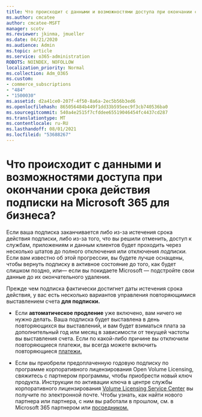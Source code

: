 ```yaml
---
title: Что происходит с данными и возможностями доступа при окончании срока действия подписки на Microsoft 365 для бизнеса?
ms.author: cmcatee
author: cmcatee-MSFT
manager: scotv
ms.reviewer: jkinma, jmueller
ms.date: 04/21/2020
ms.audience: Admin
ms.topic: article
ms.service: o365-administration
ROBOTS: NOINDEX, NOFOLLOW
localization_priority: Normal
ms.collection: Adm_O365
ms.custom:
- commerce_subscriptions
- "484"
- "1500030"
ms.assetid: d2a41ce0-207f-4f50-8a6a-2ec5b56b3ed6
ms.openlocfilehash: 865056484b449f1dd33b595eec9f3cb740536ba0
ms.sourcegitcommit: 540a4e2515f7cfddee65519046454fc4437cd287
ms.translationtype: MT
ms.contentlocale: ru-RU
ms.lasthandoff: 08/01/2021
ms.locfileid: "53688267"
---
```

# <a name="what-happens-to-my-data-and-access-when-my-microsoft-365-for-business-subscription-ends"></a>Что происходит с данными и возможностями доступа при окончании срока действия подписки на Microsoft 365 для бизнеса?

Если ваша подписка заканчивается либо из-за истечения срока действия подписки, либо из-за того, что вы решили отменить, доступ к службам, приложениям и данным клиентов будет проходить через несколько штатов до полного отключения или отключения *подписки.* Если вам известно об этой прогрессии, вы будете лучше оснащены, чтобы вернуть подписку в активное состояние до того, как будет слишком поздно, или— если вы покидаете Microsoft — подстройте свои данные до их окончательного удаления.
  
Прежде чем подписка фактически достигнет даты истечения срока действия, у вас есть несколько вариантов управления повторяющимися выставлением счета **для подписки.**
  
- Если **автоматическое продление** уже включено, вам ничего не нужно делать. Ваша подписка будет выставлена в день повторяющихся вы выставлений, и вам будет взиматься плата за дополнительный год или месяц в зависимости от текущей частоты вы выставления счета.  Если по какой-либо  причине вы отключили повторяющиеся платежи, вы всегда можете включить повторяющиеся [платежи.](https://docs.microsoft.com/microsoft-365/commerce/subscriptions/renew-your-subscription#turn-recurring-billing-off-or-on)

- Если вы приобрели предоплаченную годовую подписку по программе корпоративного лицензирования Open Volume Licensing, свяжитесь с партнером программы, чтобы приобрести новый ключ продукта. Инструкции по активации ключа в центре службы корпоративного лицензирования [Volume Licensing Service Center](https://go.microsoft.com/fwlink/p/?LinkID=282016) вы получите по электронной почте. Чтобы узнать, как найти нового партнера или партнера, с ним вы работали в прошлом, см. в Microsoft 365 партнером или [посредником.](https://docs.microsoft.com/microsoft-365/admin/manage/find-your-partner-or-reseller)